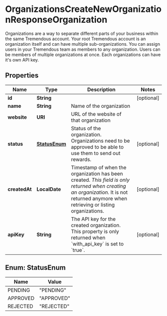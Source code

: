 

# OrganizationsCreateNewOrganizationResponseOrganization

Organizations are a way to separate different parts of your business within the same Tremendous account. Your root Tremendous account is an organization itself and can have multiple sub-organizations.  You can assign users in your Tremendous team as members to any organization. Users can be members of multiple organizations at once.  Each organizations can have it's own API key. 

## Properties

| Name | Type | Description | Notes |
|------------ | ------------- | ------------- | -------------|
|**id** | **String** |  |  [optional] |
|**name** | **String** | Name of the organization |  |
|**website** | **URI** | URL of the website of that organization |  |
|**status** | [**StatusEnum**](#StatusEnum) | Status of the organization. Organizations need to be approved to be able to use them to send out rewards. |  [optional] |
|**createdAt** | **LocalDate** | Timestamp of when the organization has been created.  *This field is only returned when creating an organization.* It is not returned anymore when retrieving or listing organizations.  |  [optional] |
|**apiKey** | **String** | The API key for the created organization. This property is only returned when &#x60;with_api_key&#x60; is set to &#x60;true&#x60;.  |  [optional] |



## Enum: StatusEnum

| Name | Value |
|---- | -----|
| PENDING | &quot;PENDING&quot; |
| APPROVED | &quot;APPROVED&quot; |
| REJECTED | &quot;REJECTED&quot; |



